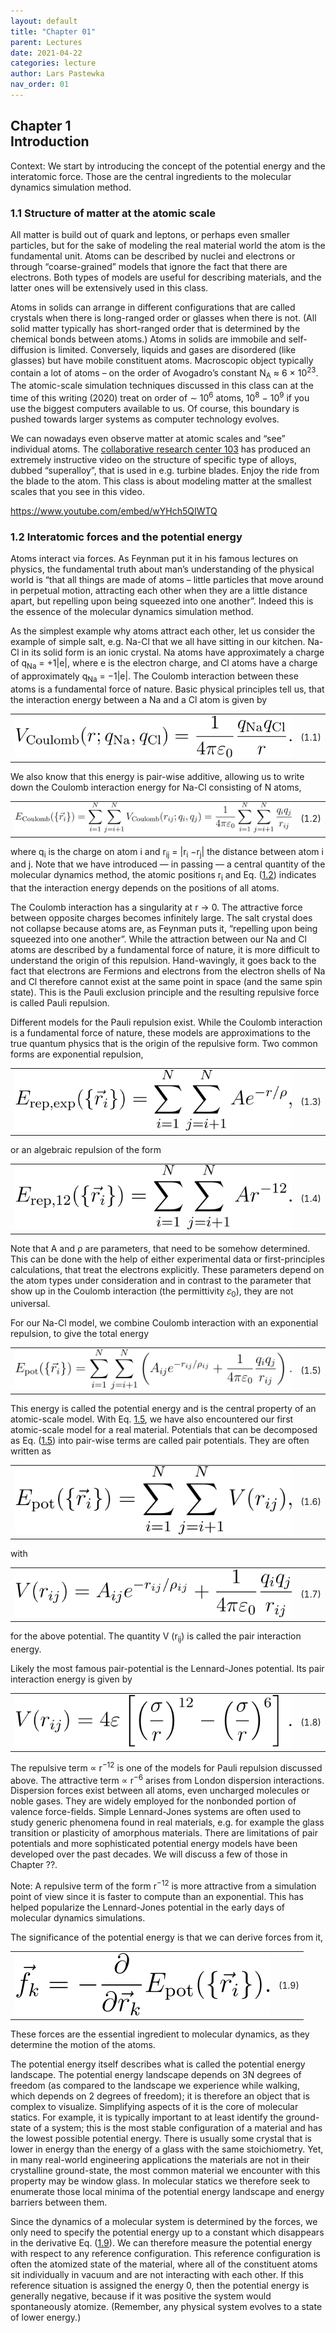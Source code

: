 ```yaml
---
layout: default
title: "Chapter 01"
parent: Lectures
date: 2021-04-22
categories: lecture
author: Lars Pastewka
nav_order: 01
---
```


<h2 class='chapterHead'><span class='titlemark'>Chapter 1</span><br />
<a id='x1-10001'></a>Introduction</h2>
<div class='framedenv' id='shaded*-1'><!--  l. 4  -->
<p class='noindent'><span class='underline'><span class='cmbx-12'>Context:</span></span> We start by introducing the concept of the potential energy and the interatomic force. Those are the central ingredients to the molecular dynamics simulation method.</p>
</div>
<h3 class='sectionHead'><span class='titlemark'>1.1</span> <a id='x1-20001.1'></a>Structure of matter at the atomic scale</h3>
<!--  l. 10  -->
<p class='noindent'>All matter is build out of quark and leptons, or perhaps even smaller particles, but for the sake of modeling the real material world the atom is the fundamental unit. Atoms can be described by nuclei and electrons or through “coarse-grained” models that ignore the fact that there are electrons. Both types of models are useful for describing materials, and the latter ones will be extensively used in this class.</p>
<!--  l. 12  -->
<p class='indent'>Atoms in solids can arrange in different configurations that are called crystals when there is long-ranged order or glasses when there is not. (All solid matter typically has short-ranged order that is determined by the chemical bonds between atoms.) Atoms in solids are immobile and self-diffusion is limited. Conversely, liquids and gases are disordered (like glasses) but have mobile constituent atoms. Macroscopic object typically contain a lot of atoms – on the order of Avogadro’s
constant <span class='cmmi-12'>N</span><sub><span class='cmmi-8'>A</span></sub> <span class='cmsy-10x-x-120'>≈</span> 6 <span class='cmsy-10x-x-120'>×</span> 10<sup><span class='cmr-8'>23</span></sup>. The atomic-scale simulation techniques discussed in this class can at the time of this writing (2020) treat on order of <span class='cmsy-10x-x-120'>∼</span> 10<sup><span class='cmr-8'>6</span></sup> atoms, 10<sup><span class='cmr-8'>8</span></sup> <span class='cmsy-10x-x-120'>−</span> 10<sup><span class='cmr-8'>9</span></sup> if you use the biggest computers available to us. Of course, this boundary is pushed towards larger systems as computer technology evolves.</p>
<!--  l. 15  -->
<p class='indent'>We can nowadays even observe matter at atomic scales and “see” individual atoms. The <a href='https://www.sfb-transregio103.de/'>collaborative research center 103</a> has produced an extremely instructive video on the structure of specific type of alloys, dubbed “superalloy”, that is used in e.g. turbine blades. Enjoy the ride from the blade to the atom. This class is about modeling matter at the smallest scales that you see in this video.</p>
<!--  l. 17  -->
<p class='indent'><a href='https://www.youtube.com/embed/wYHch5QIWTQ' class='url'><span class='cmtt-12'>https://www.youtube.com/embed/wYHch5QIWTQ</span></a></p>
<!--  l. 19  -->
<p class='noindent'></p>
<h3 class='sectionHead'><span class='titlemark'>1.2</span> <a id='x1-30001.2'></a>Interatomic forces and the potential energy</h3>
<!--  l. 21  -->
<p class='noindent'>Atoms interact via forces. As Feynman put it in his famous lectures on physics, the fundamental truth about man’s understanding of the physical world is “that all things are made of atoms – little particles that move around in perpetual motion, attracting each other when they are a little distance apart, but repelling upon being squeezed into one another”. Indeed this is the essence of the molecular dynamics simulation method.</p>
<!--  l. 23  -->
<p class='indent'>As the simplest example why atoms attract each other, let us consider the example of simple salt, e.g. Na-Cl that we all have sitting in our kitchen. Na-Cl in its solid form is an ionic crystal. Na atoms have approximately a charge of <span class='cmmi-12'>q</span><sub>Na</sub> = +1<span class='cmsy-10x-x-120'>|</span><span class='cmmi-12'>e</span><span class='cmsy-10x-x-120'>|</span>, where <span class='cmmi-12'>e</span> is the electron charge, and Cl atoms have a charge of approximately
<span class='cmmi-12'>q</span><sub>Na</sub> = <span class='cmsy-10x-x-120'>−</span>1<span class='cmsy-10x-x-120'>|</span><span class='cmmi-12'>e</span><span class='cmsy-10x-x-120'>|</span>. The Coulomb interaction between these atoms is a fundamental force of nature. Basic physical principles tell us, that the interaction energy between a Na and a Cl atom is given by</p>
<table class='equation'>
<tr>
<td><a id='x1-3001r1'></a>
<center class='math-display'><img src='ch010x.svg' alt=' --1--qNaqCl VCoulomb(r;qNa,qCl) = 4π 𝜀0 r . ' class='math-display' /></center>
</td>
<td class='equation-label'>(1.1)</td>
</tr>
</table>
<!--  l. 26  -->
<p class='nopar'>We also know that this energy is pair-wise additive, allowing us to write down the Coulomb interaction energy for Na-Cl consisting of <span class='cmmi-12'>N</span> atoms,</p>
<table class='equation'>
<tr>
<td><a id='x1-3002r2'></a>
<center class='math-display'><img src='ch011x.svg' alt=' N N N N ∑ ∑ --1--∑ ∑ qiqj ECoulomb({⃗ri}) = VCoulomb(rij;qi,qj) = 4π 𝜀0 rij i=1 j=i+1 i=1 j=i+1 ' class='math-display' /></center>
</td>
<td class='equation-label'>(1.2)</td>
</tr>
</table>
<!--  l. 31  -->
<p class='nopar'>where <span class='cmmi-12'>q</span><sub><span class='cmmi-8'>i</span></sub> is the charge on atom <span class='cmmi-12'>i</span> and <span class='cmmi-12'>r</span><sub><span class='cmmi-8'>ij</span></sub> = <span class='cmsy-10x-x-120'>|</span><span class='accentvec'><span class='cmmi-12'>r</span></span><sub><span class='cmmi-8'>i</span></sub> <span class='cmsy-10x-x-120'>−</span><span class='accentvec'><span class='cmmi-12'>r</span></span><sub><span class='cmmi-8'>j</span></sub><span class='cmsy-10x-x-120'>|</span> the distance between atom <span class='cmmi-12'>i</span> and <span class='cmmi-12'>j</span>. Note that we have introduced — in passing — a central quantity of the molecular dynamics method, the atomic positions <span class='accentvec'><span class='cmmi-12'>r</span></span><sub><span class='cmmi-8'>i</span></sub> and Eq. (<a href='#x1-3002r2'>1.2<!--  tex4ht:ref: eqn:coulomb   --></a>) indicates that the interaction energy depends on the
positions of all atoms.</p>
<!--  l. 34  -->
<p class='indent'>The Coulomb interaction has a singularity at <span class='cmmi-12'>r</span> <span class='cmsy-10x-x-120'>→</span> 0. The attractive force between opposite charges becomes infinitely large. The salt crystal does not collapse because atoms are, as Feynman puts it, “repelling upon being squeezed into one another”. While the attraction between our Na and Cl atoms are described by a fundamental force of nature, it is more difficult to understand the origin of this repulsion. Hand-wavingly, it
goes back to the fact that electrons are Fermions and electrons from the electron shells of Na and Cl therefore cannot exist at the same point in space (and the same spin state). This is the Pauli exclusion principle and the resulting repulsive force is called Pauli repulsion.</p>
<!--  l. 36  -->
<p class='indent'>Different models for the Pauli repulsion exist. While the Coulomb interaction is a fundamental force of nature, these models are approximations to the true quantum physics that is the origin of the repulsive form. Two common forms are exponential repulsion,</p>
<table class='equation'>
<tr>
<td><a id='x1-3003r3'></a>
<center class='math-display'><img src='ch012x.svg' alt=' ∑N ∑N E ({⃗r }) = Ae− r∕ρ, rep,exp i i=1 j=i+1 ' class='math-display' /></center>
</td>
<td class='equation-label'>(1.3)</td>
</tr>
</table>
<!--  l. 39  -->
<p class='nopar'>or an algebraic repulsion of the form</p>
<table class='equation'>
<tr>
<td><a id='x1-3004r4'></a>
<center class='math-display'><img src='ch013x.svg' alt=' ∑N ∑N Erep,12({⃗ri}) = Ar− 12. i=1 j=i+1 ' class='math-display' /></center>
</td>
<td class='equation-label'>(1.4)</td>
</tr>
</table>
<!--  l. 43  -->
<p class='nopar'>Note that <span class='cmmi-12'>A</span> and <span class='cmmi-12'>ρ</span> are <span class='cmti-12'>parameters</span>, that need to be somehow determined. This can be done with the help of either experimental data or <span class='cmti-12'>first-principles</span> calculations, that treat the electrons explicitly. These parameters depend on the atom types under consideration and in contrast to the parameter that show up in the Coulomb interaction (the permittivity <span class='cmmi-12'>𝜀</span><sub><span class='cmr-8'>0</span></sub>), they are not universal.</p>
<!--  l. 46  -->
<p class='indent'>For our Na-Cl model, we combine Coulomb interaction with an exponential repulsion, to give the total energy</p>
<table class='equation'>
<tr>
<td><a id='x1-3005r5'></a>
<center class='math-display'><img src='ch014x.svg' alt=' ∑N ∑N ( 1 qiqj) Epot({⃗ri}) = Aije− rij∕ρij + --------- . i=1 j=i+1 4π𝜀0 rij ' class='math-display' /></center>
</td>
<td class='equation-label'>(1.5)</td>
</tr>
</table>
<!--  l. 50  -->
<p class='nopar'>This energy is called the <span class='cmti-12'>potential energy</span> and is the central property of an atomic-scale model. With Eq. <a href='#x1-3005r5'>1.5<!--  tex4ht:ref: eqn:NaCl   --></a>, we have also encountered our first atomic-scale model for a real material. Potentials that can be decomposed as Eq. (<a href='#x1-3005r5'>1.5<!--  tex4ht:ref: eqn:NaCl   --></a>) into pair-wise terms are called <span class='cmti-12'>pair potentials</span>. They are often written as</p>
<table class='equation'>
<tr>
<td><a id='x1-3006r6'></a>
<center class='math-display'><img src='ch015x.svg' alt=' ∑N ∑N Epot({⃗ri}) = V (rij), i=1j=i+1 ' class='math-display' /></center>
</td>
<td class='equation-label'>(1.6)</td>
</tr>
</table>
<!--  l. 54  -->
<p class='nopar'>with</p>
<table class='equation'>
<tr>
<td><a id='x1-3007r7'></a>
<center class='math-display'><img src='ch016x.svg' alt='V(rij) = Aije−rij∕ρij + --1--qiqj- 4π𝜀0 rij ' class='math-display' /></center>
</td>
<td class='equation-label'>(1.7)</td>
</tr>
</table>
<!--  l. 58  -->
<p class='nopar'>for the above potential. The quantity <span class='cmmi-12'>V</span> (<span class='cmmi-12'>r</span><sub><span class='cmmi-8'>ij</span></sub>) is called the pair interaction energy.</p>
<!--  l. 61  -->
<p class='indent'>Likely the most famous pair-potential is the Lennard-Jones potential. Its pair interaction energy is given by</p>
<table class='equation'>
<tr>
<td><a id='x1-3008r8'></a>
<center class='math-display'><img src='ch017x.svg' alt=' [( ) ( ) ] V (r ) = 4𝜀 σ- 12 − σ- 6 . ij r r ' class='math-display' /></center>
</td>
<td class='equation-label'>(1.8)</td>
</tr>
</table>
<!--  l. 64  -->
<p class='nopar'>The repulsive term <span class='cmsy-10x-x-120'>∝</span> <span class='cmmi-12'>r</span><sup><span class='cmsy-8'>−</span><span class='cmr-8'>12</span></sup> is one of the models for Pauli repulsion discussed above. The attractive term <span class='cmsy-10x-x-120'>∝</span> <span class='cmmi-12'>r</span><sup><span class='cmsy-8'>−</span><span class='cmr-8'>6</span></sup> arises from <span class='cmti-12'>London dispersion interactions</span>. Dispersion forces exist between all atoms, even
uncharged molecules or noble gases. They are widely employed for the nonbonded portion of valence force-fields. Simple Lennard-Jones systems are often used to study generic phenomena found in real materials, e.g. for example the glass transition or plasticity of amorphous materials. There are limitations of pair potentials and more sophisticated potential energy models have been developed over the past decades. We will discuss a few of those in Chapter <span class='cmbx-12'>??</span>.</p>
<div class='framedenv' id='shaded*-1'><!--  l. 67  -->
<p class='noindent'><span class='underline'><span class='cmbx-12'>Note:</span></span> A repulsive term of the form <span class='cmmi-12'>r</span><sup><span class='cmsy-8'>−</span><span class='cmr-8'>12</span></sup> is more attractive from a simulation point of view since it is faster to compute than an exponential. This has helped popularize the Lennard-Jones potential in the early days of molecular dynamics simulations.</p>
</div>
<!--  l. 71  -->
<p class='indent'>The significance of the potential energy is that we can derive forces from it,</p>
<table class='equation'>
<tr>
<td><a id='x1-3009r9'></a>
<center class='math-display'><img src='ch018x.svg' alt='f⃗ = − -∂-E ({⃗r }). k ∂⃗rk pot i ' class='math-display' /></center>
</td>
<td class='equation-label'>(1.9)</td>
</tr>
</table>
<!--  l. 75  -->
<p class='nopar'>These forces are the essential ingredient to <span class='cmti-12'>molecular dynamics</span>, as they determine the motion of the atoms.</p>
<!--  l. 78  -->
<p class='indent'>The potential energy itself describes what is called the <span class='cmti-12'>potential energy</span> <span class='cmti-12'>landscape</span>. The potential energy landscape depends on 3<span class='cmmi-12'>N</span> degrees of freedom (as compared to the landscape we experience while walking, which depends on 2 degrees of freedom); it is therefore an object that is complex to visualize. Simplifying aspects of it is the core of <span class='cmti-12'>molecular statics</span>. For example,
it is typically important to at least identify the ground-state of a system; this is the most stable configuration of a material and has the lowest possible potential energy. There is usually some crystal that is lower in energy than the energy of a glass with the same stoichiometry. Yet, in many real-world engineering applications the materials are not in their crystalline ground-state, the most common material we encounter with this property may be window glass. In molecular statics we therefore seek to
enumerate those <span class='cmti-12'>local</span> <span class='cmti-12'>minima</span> of the potential energy landscape and energy barriers between them.</p>
<!--  l. 80  -->
<p class='indent'>Since the dynamics of a molecular system is determined by the forces, we only need to specify the potential energy up to a constant which disappears in the derivative Eq. (<a href='#x1-3009r9'>1.9<!--  tex4ht:ref: eq:forces   --></a>). We can therefore measure the potential energy with respect to any reference configuration. This reference configuration is often the atomized state of the material, where all of the constituent atoms sit individually in vacuum and are not interacting
with each other. If this reference situation is assigned the energy 0, then the potential energy is generally negative, because if it was positive the system would spontaneously atomize. (Remember, any physical system evolves to a state of lower energy.)</p>
